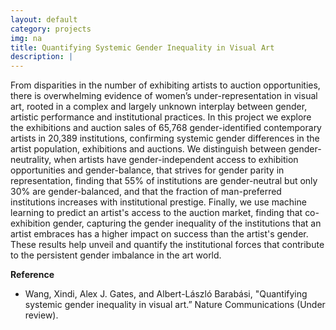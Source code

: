 ```yaml
---
layout: default
category: projects
img: na
title: Quantifying Systemic Gender Inequality in Visual Art
description: |
---
```

From disparities in the number of exhibiting artists to auction opportunities, there is overwhelming evidence of women’s under-representation in visual art, rooted in a complex and largely unknown interplay between gender, artistic performance and institutional practices. 
In this project we explore the exhibitions and auction sales of 65,768 gender-identified contemporary artists in 20,389 institutions, confirming systemic gender differences in the artist population, exhibitions and auctions. 
We distinguish between gender-neutrality, when artists have gender-independent access to exhibition opportunities and gender-balance, that strives for gender parity in representation, finding that 55% of institutions are gender-neutral but only 30% are gender-balanced, and that the fraction of man-preferred institutions increases with institutional prestige.
Finally, we use machine learning to predict an artist's access to the auction market, finding that co-exhibition gender, capturing the gender inequality of the institutions that an artist embraces has a higher impact on success than the artist's gender. 
These results help unveil and quantify the institutional forces that contribute to the persistent gender imbalance in the art world.

**Reference**

- Wang, Xindi, Alex J. Gates, and Albert-László Barabási, "Quantifying systemic gender inequality in visual art.” Nature Communications (Under review).
